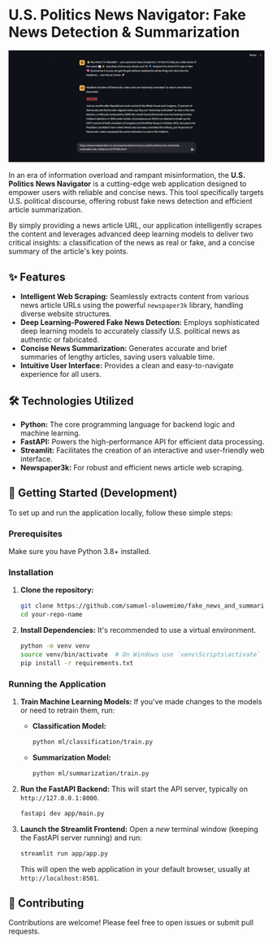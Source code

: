 # U.S. Politics News Navigator: Fake News Detection & Summarization

![Preview Image](./preview.png)

In an era of information overload and rampant misinformation, the **U.S. Politics News Navigator** is a cutting-edge web application designed to empower users with reliable and concise news. This tool specifically targets U.S. political discourse, offering robust fake news detection and efficient article summarization.

By simply providing a news article URL, our application intelligently scrapes the content and leverages advanced deep learning models to deliver two critical insights: a classification of the news as real or fake, and a concise summary of the article's key points.

## ✨ Features

* **Intelligent Web Scraping:** Seamlessly extracts content from various news article URLs using the powerful `newspaper3k` library, handling diverse website structures.
* **Deep Learning-Powered Fake News Detection:** Employs sophisticated deep learning models to accurately classify U.S. political news as authentic or fabricated.
* **Concise News Summarization:** Generates accurate and brief summaries of lengthy articles, saving users valuable time.
* **Intuitive User Interface:** Provides a clean and easy-to-navigate experience for all users.

## 🛠️ Technologies Utilized

* **Python:** The core programming language for backend logic and machine learning.
* **FastAPI:** Powers the high-performance API for efficient data processing.
* **Streamlit:** Facilitates the creation of an interactive and user-friendly web interface.
* **Newspaper3k:** For robust and efficient news article web scraping.

## 🚀 Getting Started (Development)

To set up and run the application locally, follow these simple steps:

### Prerequisites

Make sure you have Python 3.8+ installed.

### Installation

1.  **Clone the repository:**
    ```bash
    git clone https://github.com/samuel-oluwemimo/fake_news_and_summarization_app.git
    cd your-repo-name
    ```

2.  **Install Dependencies:**
    It's recommended to use a virtual environment.
    ```bash
    python -m venv venv
    source venv/bin/activate  # On Windows use `venv\Scripts\activate`
    pip install -r requirements.txt
    ```

### Running the Application

1.  **Train Machine Learning Models:**
    If you've made changes to the models or need to retrain them, run:
    * **Classification Model:**
        ```bash
        python ml/classification/train.py
        ```
    * **Summarization Model:**
        ```bash
        python ml/summarization/train.py
        ```

2.  **Run the FastAPI Backend:**
    This will start the API server, typically on `http://127.0.0.1:8000`.
    ```bash
    fastapi dev app/main.py
    ```

3.  **Launch the Streamlit Frontend:**
    Open a *new* terminal window (keeping the FastAPI server running) and run:
    ```bash
    streamlit run app/app.py
    ```
    This will open the web application in your default browser, usually at `http://localhost:8501`.

## 🤝 Contributing

Contributions are welcome! Please feel free to open issues or submit pull requests.
